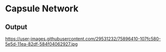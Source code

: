 # Capsule Network

## Output 

https://user-images.githubusercontent.com/29531232/75896410-107fc580-5e5d-11ea-82df-584f04062927.jpg
